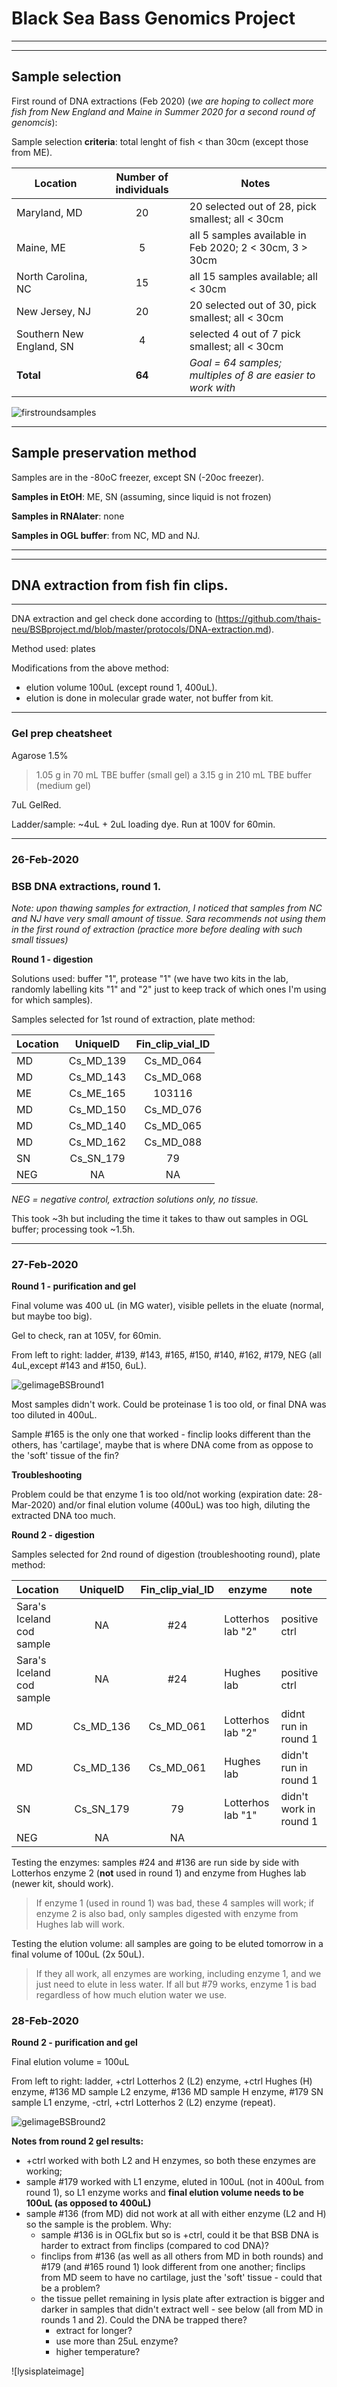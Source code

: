 # Black Sea Bass Genomics Project 
--------------------
-------------------
## Sample selection
First round of DNA extractions (Feb 2020)
(*we are hoping to collect more fish from New England and Maine in Summer 2020 for a second round of genomcis*):

Sample selection **criteria**: total lenght of fish < than 30cm (except those from ME).

| Location | Number of individuals | Notes |
|----------|:-----------------------:|-------|
|Maryland, MD| 20 | 20 selected out of 28, pick smallest; all < 30cm |
|Maine, ME| 5 | all 5 samples available in Feb 2020; 2 < 30cm, 3 > 30cm |
|North Carolina, NC | 15 | all 15 samples available; all < 30cm |
|New Jersey, NJ | 20 | 20 selected out of 30, pick smallest; all < 30cm |
|Southern New England, SN | 4 | selected 4 out of 7 pick smallest; all < 30cm |
| **Total** | **64** | *Goal = 64 samples; multiples of 8 are easier to work with*|

![firstroundsamples](https://github.com/thais-neu/BSBproject.md/blob/master/first-round-selected-samples.png)

----------------------------------------------
## Sample preservation method

Samples are in the -80oC freezer, except SN (-20oc freezer).

**Samples in EtOH**: ME, SN (assuming, since liquid is not frozen)

**Samples in RNAlater**: none

**Samples in OGL buffer**: from NC, MD and NJ.

------------------------------------------------
--------------------------------------------------------------------
## DNA extraction from fish fin clips.
----------------------------------------

DNA extraction and gel check done according to (https://github.com/thais-neu/BSBproject.md/blob/master/protocols/DNA-extraction.md).

Method used: plates

Modifications from the above method: 
   * elution volume 100uL (except round 1, 400uL).
   * elution is done in molecular grade water, not buffer from kit.


-----------------------------------------------

### Gel prep cheatsheet

Agarose 1.5%
> 1.05 g in 70 mL TBE buffer (small gel) a
> 3.15 g in 210 mL TBE buffer (medium gel)

7uL GelRed.

Ladder/sample: ~4uL + 2uL loading dye.
Run at 100V for 60min.

---------------------------------------------------

### 26-Feb-2020

### BSB DNA extractions, round 1.

*Note: upon thawing samples for extraction, I noticed that samples from NC and NJ have very small amount of tissue. Sara recommends not using them in the first round of extraction (practice more before dealing with such small tissues)*

**Round 1 - digestion**

Solutions used: buffer "1", protease "1" (we have two kits in the lab, randomly labelling kits "1" and "2" just to keep track of which ones I'm using for which samples).

Samples selected for 1st round of extraction, plate method:

| Location | UniqueID | Fin_clip_vial_ID|
|:---------|:--------:|:--------------:|
| MD | Cs_MD_139 | Cs_MD_064 |
| MD | Cs_MD_143 | Cs_MD_068 |
| ME | Cs_ME_165 | 103116 |
| MD | Cs_MD_150 | Cs_MD_076 |
| MD | Cs_MD_140 | Cs_MD_065 |
| MD | Cs_MD_162 | Cs_MD_088 |
| SN | Cs_SN_179 | 79 |
| NEG| NA | NA |

*NEG = negative control, extraction solutions only, no tissue.*

This took ~3h but including the time it takes to thaw out samples in OGL buffer; processing took ~1.5h.

----------------------
### 27-Feb-2020

**Round 1 - purification and gel**

Final volume was 400 uL (in MG water), visible pellets in the eluate (normal, but maybe too big).

Gel to check, ran at 105V, for 60min.

From left to right: ladder, #139, #143, #165, #150, #140, #162, #179, NEG (all 4uL,except #143 and #150, 6uL).

![gelimageBSBround1](https://github.com/thais-neu/BSBproject.md/blob/master/img/2020-02-27-BSBgel1.jpg)

Most samples didn't work. Could be proteinase 1 is too old, or final DNA was too diluted in 400uL.

Sample #165 is the only one that worked - finclip looks different than the others, has 'cartilage', maybe that is where DNA come from as oppose to the 'soft' tissue of the fin?

**Troubleshooting**

Problem could be that enzyme 1 is too old/not working (expiration date: 28-Mar-2020) and/or final elution volume (400uL) was too high, diluting the extracted DNA too much.

**Round 2 - digestion**

Samples selected for 2nd round of digestion (troubleshooting round), plate method:

| Location | UniqueID | Fin_clip_vial_ID|enzyme|note|
|:---------|:--------:|:--------------:|-------|----|
| Sara's Iceland cod sample | NA | #24 | Lotterhos lab "2"| positive ctrl |
| Sara's Iceland cod sample | NA | #24 | Hughes lab | positive ctrl |
| MD | Cs_MD_136 | Cs_MD_061 | Lotterhos lab "2"| didnt run in round 1|
| MD | Cs_MD_136 | Cs_MD_061 | Hughes lab | didn't run in round 1|
| SN | Cs_SN_179 | 79 | Lotterhos lab "1" | didn't work in round 1|
| NEG| NA | NA |

Testing the enzymes: samples #24 and #136 are run side by side with Lotterhos enzyme 2 (**not** used in round 1) and enzyme from Hughes lab (newer kit, should work). 
> If enzyme 1 (used in round 1) was bad, these 4 samples will work; if enzyme 2 is also bad, only samples digested with enzyme from Hughes lab will work.

Testing the elution volume: all samples are going to be eluted tomorrow in a final volume of 100uL (2x 50uL).
> If they all work, all enzymes are working, including enzyme 1, and we just need to elute in less water.
> If all but #79 works, enzyme 1 is bad regardless of how much elution water we use.


### 28-Feb-2020

**Round 2 - purification and gel**

Final elution volume = 100uL

From left to right: ladder, +ctrl Lotterhos 2 (L2) enzyme, +ctrl Hughes (H) enzyme, #136 MD sample L2 enzyme, #136 MD sample H enzyme, #179 SN sample L1 enzyme, -ctrl, +ctrl Lotterhos 2 (L2) enzyme (repeat).

![gelimageBSBround2](https://github.com/thais-neu/BSBproject.md/blob/master/img/2020-02-28-BSBgel2.jpg)

**Notes from round 2 gel results:**

* +ctrl worked with both L2 and H enzymes, so both these enzymes are working;
* sample #179 worked with L1 enzyme, eluted in 100uL (not in 400uL from round 1), so L1 enzyme works and **final elution volume needs to be 100uL (as opposed to 400uL)**
* sample #136 (from MD) did not work at all with either enzyme (L2 and H) so the sample is the problem. Why:
   * sample #136 is in OGLfix but so is +ctrl, could it be that BSB DNA is harder to extract from finclips (compared to cod DNA)?
   * finclips from #136 (as well as all others from MD in both rounds) and #179 (and #165 round 1) look different from one another; finclips from MD seem to have no cartilage, just the 'soft' tissue - could that be a problem? 
   * the tissue pellet remaining in lysis plate after extraction is bigger and darker in samples that didn't extract well - see below (all from MD in rounds 1 and 2). Could the DNA be trapped there?
      * extract for longer?
      * use more than 25uL enzyme?
      * higher temperature?

![lysisplateimage] 
